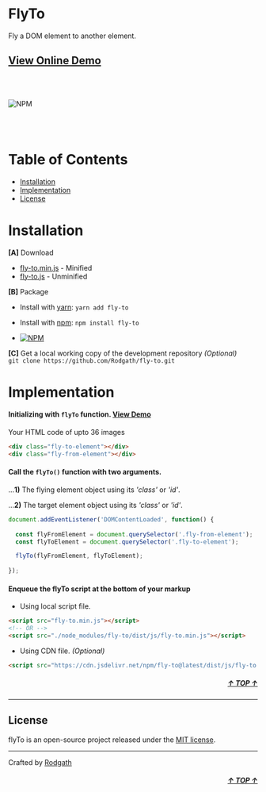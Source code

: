 <div id="top"></div>

# FlyTo

Fly a DOM element to another element.

## [View Online Demo](https://rodgath.github.io/fly-to/demo/)

<br>
<br>

![NPM](https://rodgath.github.io/fly-to/images/fly-to-demo.gif)

<br>
<br>


# Table of Contents

- [Installation](#installation)
- [Implementation](#implementation)
- [License](#license)

# Installation 

**[A]** Download 

+ [fly-to.min.js](https://unpkg.com/fly-to@latest/dist/js/fly-to.min.js) - Minified
+ [fly-to.js](https://unpkg.com/fly-to@latest/dist/js/fly-to.min.js) - Unminified

**[B]** Package

* Install with [yarn](https://yarnpkg.com/): `yarn add fly-to`

* Install with [npm](https://www.npmjs.com/package/fly-to): `npm install fly-to` 

* [![NPM](https://nodei.co/npm/fly-to.png?downloads=true)](https://www.npmjs.com/package/fly-to) 

**[C]** Get a local working copy of the development repository _(Optional)_ <br />
`git clone https://github.com/Rodgath/fly-to.git`


# Implementation

#### Initializing with `flyTo` function. [View Demo](https://rodgath.github.io/fly-to/demo/index.html)
Your HTML code of upto 36 images
```html
<div class="fly-to-element"></div>
<div class="fly-from-element"></div>
```

#### Call the `flyTo()` function with two arguments.
...**1)** The flying element object using its _'class'_ or _'id'_. 

...**2)** The target element object using its _'class'_ or _'id'_. 
```javascript
document.addEventListener('DOMContentLoaded', function() {
  
  const flyFromElement = document.querySelector('.fly-from-element');
  const flyToElement = document.querySelector('.fly-to-element');

  flyTo(flyFromElement, flyToElement);
  
});
```

#### Enqueue the flyTo script at the bottom of your markup
+ Using local script file.
```html
<script src="fly-to.min.js"></script>
<!-- OR -->
<script src="./node_modules/fly-to/dist/js/fly-to.min.js"></script>
```
+ Using CDN file. _(Optional)_
```html
<script src="https://cdn.jsdelivr.net/npm/fly-to@latest/dist/js/fly-to.min.js"></script>
```

##### <div align="right"><a href="#top">&uarr; TOP &uarr;</a></div>

---

## License
flyTo is an open-source project released under the [MIT license](http://www.opensource.org/licenses/mit-license.php).

---

Crafted by [Rodgath](https://twitter.com/Rodgath)
##### <div align="right"><a href="#top">&uarr; TOP &uarr;</a></div>